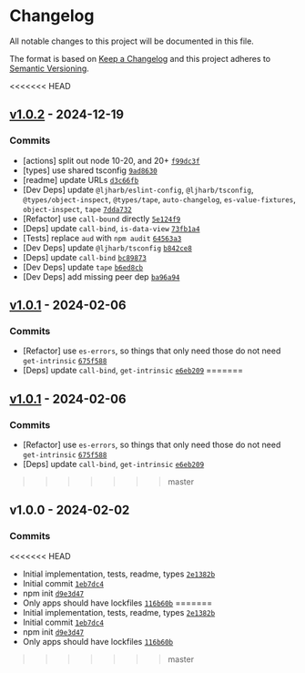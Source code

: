 # Changelog

All notable changes to this project will be documented in this file.

The format is based on [Keep a Changelog](https://keepachangelog.com/en/1.0.0/)
and this project adheres to [Semantic Versioning](https://semver.org/spec/v2.0.0.html).

<<<<<<< HEAD
## [v1.0.2](https://github.com/inspect-js/data-view-buffer/compare/v1.0.1...v1.0.2) - 2024-12-19

### Commits

- [actions] split out node 10-20, and 20+ [`f99dc3f`](https://github.com/inspect-js/data-view-buffer/commit/f99dc3f4c0edc7ffa3cc96302b1c0c96663d0a48)
- [types] use shared tsconfig [`9ad8630`](https://github.com/inspect-js/data-view-buffer/commit/9ad86303de5ccef0daf248177b50f33316d1b3d5)
- [readme] update URLs [`d3c66fb`](https://github.com/inspect-js/data-view-buffer/commit/d3c66fb4426b8d57834dea4842a06ef4ad7c4695)
- [Dev Deps] update `@ljharb/eslint-config`, `@ljharb/tsconfig`, `@types/object-inspect`, `@types/tape`, `auto-changelog`, `es-value-fixtures`, `object-inspect`, `tape` [`7dda732`](https://github.com/inspect-js/data-view-buffer/commit/7dda732235b65fe23608ac8a0a55207c53236a20)
- [Refactor] use `call-bound` directly [`5e124f9`](https://github.com/inspect-js/data-view-buffer/commit/5e124f92ef654f32c67d9eb12d19ecf1b42d8e6f)
- [Deps] update `call-bind`, `is-data-view` [`73fb1a4`](https://github.com/inspect-js/data-view-buffer/commit/73fb1a47dba2f1be13101770fc5dcae8e79a67fa)
- [Tests] replace `aud` with `npm audit` [`64563a3`](https://github.com/inspect-js/data-view-buffer/commit/64563a3cb83ee6ddc969de8fadf9379300933187)
- [Dev Deps] update `@ljharb/tsconfig` [`b842ce8`](https://github.com/inspect-js/data-view-buffer/commit/b842ce8adf17cf59158a3906a092d1dc5e6c10f9)
- [Deps] update `call-bind` [`bc89873`](https://github.com/inspect-js/data-view-buffer/commit/bc89873b8b4d657284a731f53cec9e69fe35057d)
- [Dev Deps] update `tape` [`b6ed8cb`](https://github.com/inspect-js/data-view-buffer/commit/b6ed8cb5804237d6f4e6bb2e3c1418c7ac3acc9b)
- [Dev Deps] add missing peer dep [`ba96a94`](https://github.com/inspect-js/data-view-buffer/commit/ba96a94c8d1afda58f302a4fc294a2633462b18a)

## [v1.0.1](https://github.com/inspect-js/data-view-buffer/compare/v1.0.0...v1.0.1) - 2024-02-06

### Commits

- [Refactor] use `es-errors`, so things that only need those do not need `get-intrinsic` [`675f588`](https://github.com/inspect-js/data-view-buffer/commit/675f588236e489268de9f7a0adf33ef8295a3c71)
- [Deps] update `call-bind`, `get-intrinsic` [`e6eb209`](https://github.com/inspect-js/data-view-buffer/commit/e6eb209578556ade150f0c3945cdeec9ffc582e2)
=======
## [v1.0.1](https://github.com/ljharb/data-view-buffer/compare/v1.0.0...v1.0.1) - 2024-02-06

### Commits

- [Refactor] use `es-errors`, so things that only need those do not need `get-intrinsic` [`675f588`](https://github.com/ljharb/data-view-buffer/commit/675f588236e489268de9f7a0adf33ef8295a3c71)
- [Deps] update `call-bind`, `get-intrinsic` [`e6eb209`](https://github.com/ljharb/data-view-buffer/commit/e6eb209578556ade150f0c3945cdeec9ffc582e2)
>>>>>>> master

## v1.0.0 - 2024-02-02

### Commits

<<<<<<< HEAD
- Initial implementation, tests, readme, types [`2e1382b`](https://github.com/inspect-js/data-view-buffer/commit/2e1382b26a98acc6f2ade4a061e1cd829e3043b8)
- Initial commit [`1eb7dc4`](https://github.com/inspect-js/data-view-buffer/commit/1eb7dc4a0369d8320406bd7f9366c7887888790e)
- npm init [`d9e3d47`](https://github.com/inspect-js/data-view-buffer/commit/d9e3d4707b54bf77de30565ea5c6c0fcdf4a0ecc)
- Only apps should have lockfiles [`116b60b`](https://github.com/inspect-js/data-view-buffer/commit/116b60b9054de3331cd3c1599280466405c0d128)
=======
- Initial implementation, tests, readme, types [`2e1382b`](https://github.com/ljharb/data-view-buffer/commit/2e1382b26a98acc6f2ade4a061e1cd829e3043b8)
- Initial commit [`1eb7dc4`](https://github.com/ljharb/data-view-buffer/commit/1eb7dc4a0369d8320406bd7f9366c7887888790e)
- npm init [`d9e3d47`](https://github.com/ljharb/data-view-buffer/commit/d9e3d4707b54bf77de30565ea5c6c0fcdf4a0ecc)
- Only apps should have lockfiles [`116b60b`](https://github.com/ljharb/data-view-buffer/commit/116b60b9054de3331cd3c1599280466405c0d128)
>>>>>>> master
